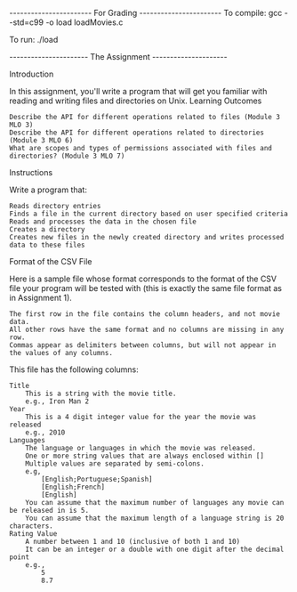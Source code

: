 ----------------------- For Grading -----------------------
To compile:
gcc --std=c99 -o load loadMovies.c

To run:
./load

---------------------- The Assignment ---------------------

Introduction

In this assignment, you'll write a program that will get you familiar with reading and writing files and directories on Unix.
Learning Outcomes

    Describe the API for different operations related to files (Module 3 MLO 3)
    Describe the API for different operations related to directories (Module 3 MLO 6)
    What are scopes and types of permissions associated with files and directories? (Module 3 MLO 7)

Instructions

Write a program that:

    Reads directory entries
    Finds a file in the current directory based on user specified criteria
    Reads and processes the data in the chosen file
    Creates a directory
    Creates new files in the newly created directory and writes processed data to these files

Format of the CSV File

Here is a sample file  whose format corresponds to the format of the CSV file your program will be tested with (this is exactly the same file format as in Assignment 1).

    The first row in the file contains the column headers, and not movie data.
    All other rows have the same format and no columns are missing in any row.
    Commas appear as delimiters between columns, but will not appear in the values of any columns.

This file has the following columns:

    Title
        This is a string with the movie title.
        e.g., Iron Man 2
    Year
        This is a 4 digit integer value for the year the movie was released
        e.g., 2010
    Languages
        The language or languages in which the movie was released.
        One or more string values that are always enclosed within []
        Multiple values are separated by semi-colons.
        e.g,
            [English;Portuguese;Spanish]
            [English;French]
            [English]
        You can assume that the maximum number of languages any movie can be released in is 5.
        You can assume that the maximum length of a language string is 20 characters.
    Rating Value
        A number between 1 and 10 (inclusive of both 1 and 10)
        It can be an integer or a double with one digit after the decimal point
        e.g.,
            5
            8.7
